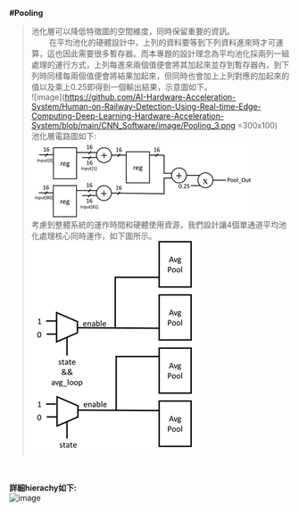 **#Pooling**<br/>
>池化層可以降低特徵圖的空間維度，同時保留重要的資訊。<br/>
>&nbsp;&nbsp;&nbsp;&nbsp;&nbsp;&nbsp;&nbsp;&nbsp;在平均池化的硬體設計中，上列的資料要等到下列資料進來時才可運算，這也因此需要很多暫存器。而本專題的設計理念為平均池化採兩列一組處理的運行方式，上列每進來兩個值便會將其加起來並存到暫存器內，到下列時同樣每兩個值便會將結果加起來，但同時也會加上上列對應的加起來的值以及乘上0.25即得到一個輸出結果，示意圖如下。<br/>
![image](https://github.com/AI-Hardware-Acceleration-System/Human-on-Railway-Detection-Using-Real-time-Edge-Computing-Deep-Learning-Hardware-Acceleration-System/blob/main/CNN_Software/image/Pooling_3.png =300x100)<br/>
>池化層電路圖如下:<br/>
>![image](https://github.com/AI-Hardware-Acceleration-System/Human-on-Railway-Detection-Using-Real-time-Edge-Computing-Deep-Learning-Hardware-Acceleration-System/blob/main/CNN_Software/image/Pooling_4.png)<br/>
>考慮到整體系統的運作時間和硬體使用資源，我們設計讓4個單通道平均池化處理核心同時運作，如下圖所示。<br/>
![image](https://github.com/AI-Hardware-Acceleration-System/Human-on-Railway-Detection-Using-Real-time-Edge-Computing-Deep-Learning-Hardware-Acceleration-System/blob/main/CNN_Software/image/Pooling_1.png)<br/>

<br/>

**詳細hierachy如下:**<br/>
![image](https://github.com/user-attachments/assets/7a3b392a-8bb9-4f13-9c45-09d8954a9ddc)

